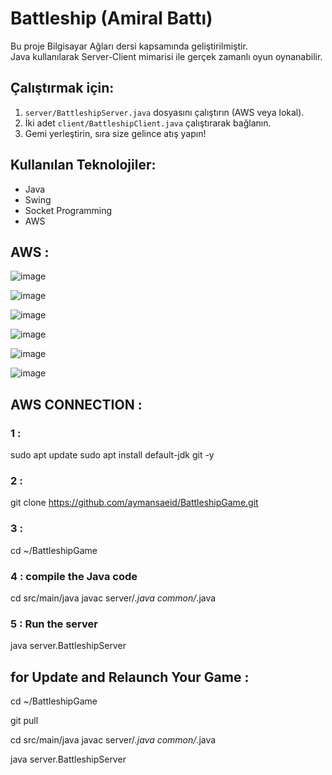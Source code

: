 # Battleship (Amiral Battı)

Bu proje Bilgisayar Ağları dersi kapsamında geliştirilmiştir.  
Java kullanılarak Server-Client mimarisi ile gerçek zamanlı oyun oynanabilir.

## Çalıştırmak için:

1. `server/BattleshipServer.java` dosyasını çalıştırın (AWS veya lokal).
2. İki adet `client/BattleshipClient.java` çalıştırarak bağlanın.
3. Gemi yerleştirin, sıra size gelince atış yapın!

## Kullanılan Teknolojiler:
- Java
- Swing
- Socket Programming
- AWS

## AWS :

![image](https://github.com/user-attachments/assets/6e8b0332-b2d6-4e1b-8514-db355df5f96c)

![image](https://github.com/user-attachments/assets/5b8bdc16-2bcf-40cb-ab4c-c086c11829c8)

![image](https://github.com/user-attachments/assets/961187ce-e666-4649-b85e-457874beead2)

![image](https://github.com/user-attachments/assets/1dec4858-36e5-4054-b3f9-ba09b60f7d4d)

![image](https://github.com/user-attachments/assets/2a85bae9-2a1c-427a-adca-485e1877d45d)

![image](https://github.com/user-attachments/assets/1d1cbe02-d5ae-499a-8c1a-94445e241e35)


## AWS CONNECTION :
### 1 : 
sudo apt update
sudo apt install default-jdk git -y
### 2 :
git clone https://github.com/aymansaeid/BattleshipGame.git
### 3 :
cd ~/BattleshipGame
### 4 : compile the Java code
cd src/main/java
javac server/*.java common/*.java
### 5 : Run the server
java server.BattleshipServer
## for Update and Relaunch Your Game :

cd ~/BattleshipGame

git pull

cd src/main/java
javac server/*.java common/*.java

java server.BattleshipServer
